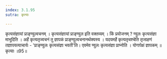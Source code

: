 ```yaml
---
index: 3.1.95
sutra: कृत्याः

---
```

कृत्यसंज्ञायां प्राङ्ण्वुल्वचनम् । कृत्यसंज्ञायां प्राङ्ण्वुल इति वक्तव्यम् । किं प्रयोजनम् ? ण्वुलः कृत्यसंज्ञा माभूदिति । अर्हे कृत्यतृज्वचनं तु ज्ञापकं प्राङ्ण्वुल्वचनानर्थक्यस्य । यदयमर्हे कृत्यतृचश्चेति तृज्ग्रहणं तज्ञापयत्याचार्यः - 'प्राङ्ण्वुलः कृत्यसंज्ञा भवती'ति। एवमेव ण्वुलः कृत्यसंज्ञा प्राप्नोति । योगापेक्षं ज्ञापकम् ॥ कृत्याः ॥95॥